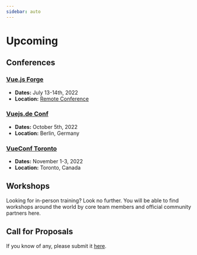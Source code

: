 ```yaml
---
sidebar: auto
---
```


# Upcoming

## Conferences

### [Vue.js Forge](https://vuejsforge.com/)

- **Dates:** July 13-14th, 2022
- **Location:** [Remote Conference](https://vuejsforge.com/)

### [Vuejs.de Conf](https://conf.vuejs.de/)

- **Dates:** October 5th, 2022
- **Location:** Berlin, Germany

### [VueConf Toronto](https://vuetoronto.com/)

- **Dates:** November 1-3, 2022
- **Location:** Toronto, Canada

## Workshops

Looking for in-person training? Look no further. You will be able to find workshops around the world by core team members and official community partners here.

<EventsTimeline type="workshop" />

## Call for Proposals

If you know of any, please submit it [here](https://github.com/vuejs/events/issues/new?assignees=&labels=&template=cfp-submission.md&title=%5BCFP%5D).

